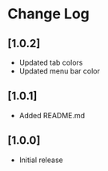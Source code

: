# Change Log

## [1.0.2]

 - Updated tab colors
 - Updated menu bar color

## [1.0.1]

 - Added README.md

## [1.0.0]

- Initial release
